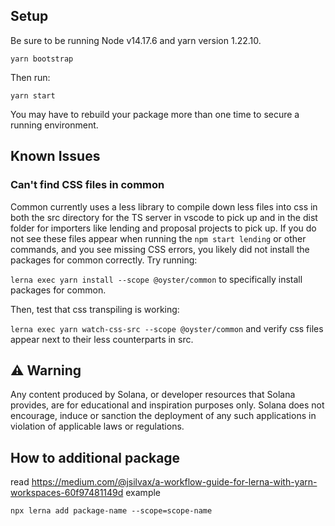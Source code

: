 ## Setup

Be sure to be running Node v14.17.6 and yarn version 1.22.10.

`yarn bootstrap`

Then run:

`yarn start`

You may have to rebuild your package more than one time to secure a
running environment.

## Known Issues

### Can't find CSS files in common

Common currently uses a less library to compile down less files into css in both the src directory for the TS server
in vscode to pick up and in the dist folder for importers like lending and proposal projects to pick up. If you do not see these files appear when running the `npm start lending` or other commands, and you see missing CSS errors,
you likely did not install the packages for common correctly. Try running:

`lerna exec yarn install --scope @oyster/common` to specifically install packages for common.

Then, test that css transpiling is working:

`lerna exec yarn watch-css-src --scope @oyster/common` and verify css files appear next to their less counterparts in src.

## ⚠️ Warning   

Any content produced by Solana, or developer resources that Solana provides, are for educational and inspiration purposes only. Solana does not encourage, induce or sanction the deployment of any such applications in violation of applicable laws or regulations.

## How to additional package
read https://medium.com/@jsilvax/a-workflow-guide-for-lerna-with-yarn-workspaces-60f97481149d
example
```
npx lerna add package-name --scope=scope-name
```